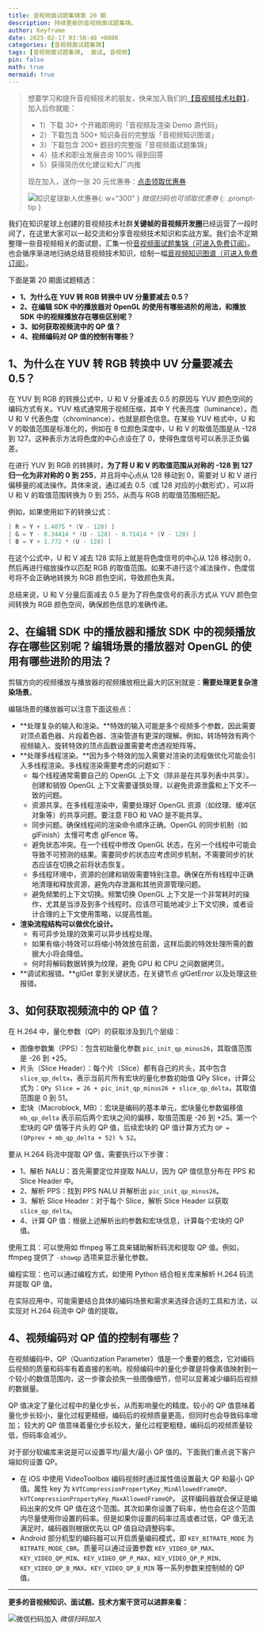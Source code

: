 ```yaml
---
title: 音视频面试题集锦第 20 期
description: 持续更新的音视频面试题集锦。
author: Keyframe
date: 2025-02-17 03:58:48 +0800
categories: [音视频面试题集锦]
tags: [音视频面试题集锦,  面试, 音视频]
pin: false
math: true
mermaid: true
---
```


>想要学习和提升音视频技术的朋友，快来加入我们的<a href="https://t.zsxq.com/jRprT" target="_blank" rel="noopener noreferrer">【音视频技术社群】</a>，加入后你就能：
>
>- 1）下载 30+ 个开箱即用的「音视频及渲染 Demo 源代码」
>- 2）下载包含 500+ 知识条目的完整版「音视频知识图谱」
>- 3）下载包含 200+ 题目的完整版「音视频面试题集锦」
>- 4）技术和职业发展咨询 100% 得到回答
>- 5）获得简历优化建议和大厂内推
>  
>现在加入，送你一张 20 元优惠券：<a href="https://t.zsxq.com/jRprT" target="_blank" rel="noopener noreferrer">点击领取优惠券</a>
>
>![知识星球新人优惠券](assets/img/keyframe-zsxq-coupon.png){: w="300" }
>_微信扫码也可领取优惠券_
{: .prompt-tip }



我们在知识星球上创建的音视频技术社群**关键帧的音视频开发圈**已经运营了一段时间了，在这里大家可以一起交流和分享音视频技术知识和实战方案。我们会不定期整理一些音视频相关的面试题，汇集一份[音视频面试题集锦（可进入免费订阅）](https://mp.weixin.qq.com/mp/appmsgalbum?__biz=MjM5MTkxOTQyMQ==&action=getalbum&album_id=2380776196751425539#wechat_redirect)。也会循序渐进地归纳总结音视频技术知识，绘制一幅[音视频知识图谱（可进入免费订阅）](https://mp.weixin.qq.com/mp/appmsgalbum?__biz=MjM5MTkxOTQyMQ==&action=getalbum&album_id=2349658423078092802#wechat_redirect)。



下面是第 20 期面试题精选：


- **1、为什么在 YUV 转 RGB 转换中 UV 分量要减去 0.5？**
- **2、在编辑 SDK 中的播放器对 OpenGL 的使用有哪些进阶的用法，和播放 SDK 中的视频播放存在哪些区别呢？**
- **3、如何获取视频流中的 QP 值？**
- **4、视频编码对 QP 值的控制有哪些？**




## 1、为什么在 YUV 转 RGB 转换中 UV 分量要减去 0.5？

在 YUV 到 RGB 的转换公式中，U 和 V 分量减去 0.5 的原因与 YUV 颜色空间的编码方式有关。YUV 格式通常用于视频压缩，其中 Y 代表亮度（luminance），而 U 和 V 代表色度（chrominance），也就是颜色信息。在某些 YUV 格式中，U 和 V 的取值范围是标准化的，例如在 8 位颜色深度中，U 和 V 的取值范围是从 -128 到 127。这种表示方法将色度的中心点设在了 0，使得色度信号可以表示正负偏差。

在进行 YUV 到 RGB 的转换时，**为了将 U 和 V 的取值范围从对称的 -128 到 127 归一化为非对称的 0 到 255**，并且将中心点从 128 移动到 0，需要对 U 和 V 进行偏移量的减法操作。具体来说，通过减去 0.5（或 128 对应的小数形式），可以将 U 和 V 的取值范围转换为 0 到 255，从而与 RGB 的取值范围相匹配。

例如，如果使用如下的转换公式：

```java
[ R = Y + 1.4075 * (V - 128) ]
[ G = Y - 0.34414 * (U - 128) - 0.71414 * (V - 128) ]
[ B = Y + 1.772 * (U - 128) ]
```

在这个公式中，U 和 V 减去 128 实际上就是将色度信号的中心从 128 移动到 0，然后再进行缩放操作以匹配 RGB 的取值范围。如果不进行这个减法操作，色度信号将不会正确地转换为 RGB 颜色空间，导致颜色失真。

总结来说，U 和 V 分量后面减去 0.5 是为了将色度信号的表示方式从 YUV 颜色空间转换为 RGB 颜色空间，确保颜色信息的准确传递。






## 2、在编辑 SDK 中的播放器和播放 SDK 中的视频播放存在哪些区别呢？编辑场景的播放器对 OpenGL 的使用有哪些进阶的用法？

剪辑方向的视频播放与播放器的视频播放相比最大的区别就是：**需要处理更复杂渲染场景**。

编辑场景的播放器可以注意下面这些点：

- **处理复杂的输入和渲染。**特效的输入可能是多个视频多个参数，因此需要对顶点着色器、片段着色器、渲染管道有更深的理解。例如，转场特效有两个视频输入、旋转特效的顶点函数设置需要考虑透视矩阵等。
- **处理多线程渲染。**因为多个特效的加入需要对渲染的流程做优化可能会引入多线程渲染。多线程渲染需要考虑的问题如下：
	- 每个线程通常需要自己的 OpenGL 上下文（除非是在共享列表中共享）。创建和销毁 OpenGL 上下文需要谨慎处理，以避免资源泄露和上下文不一致的问题。
	- 资源共享。在多线程渲染中，需要处理好 OpenGL 资源（如纹理、缓冲区对象等）的共享问题。要注意 FBO 和 VAO 是不能共享。
	- 同步问题。确保线程间的渲染命令顺序正确。OpenGL 的同步机制（如 glFinish）太慢可考虑 glFence 等。  
	- 避免状态冲突。在一个线程中修改 OpenGL 状态，在另一个线程中可能会导致不可预测的结果。需要同步的状态应考虑同步机制，不需要同步的状态应该在切换之前将状态恢复。
	- 多线程环境中，资源的创建和销毁需要特别注意。确保在所有线程中正确地清理和释放资源，避免内存泄漏和其他资源管理问题。
	- 避免频繁的上下文切换。频繁切换 OpenGL 上下文是一个非常耗时的操作，尤其是当涉及到多个线程时。应该尽可能地减少上下文切换，或者设计合理的上下文使用策略，以提高性能。
- **渲染流程结构可以做优化设计。**
	- 有可异步处理的效果可以异步线程处理。
	- 如果有缩小特效可以将缩小特效放在前面，这样后面的特效处理所需的数据大小将会降低。
	- 何时将解码数据转换为纹理，避免 GPU 和 CPU 之间数据拷贝。
- **调试和报错。**glGet 拿到关键状态，在关键节点 glGetError 以及处理这些报错。





## 3、如何获取视频流中的 QP 值？


在 H.264 中，量化参数（QP）的获取涉及到几个层级：

- 图像参数集（PPS）：包含初始量化参数 `pic_init_qp_minus26`，其取值范围是 -26 到 +25。
- 片头（Slice Header）：每个片（Slice）都有自己的片头，其中包含 `slice_qp_delta`，表示当前片所有宏块的量化参数初始值 QPy Slice，计算公式为：`QPy Slice = 26 + pic_init_qp_minus26 + slice_qp_delta`，其取值范围是 0 到 51。
- 宏块（Macroblock, MB）：宏块是编码的基本单元，宏块量化参数偏移值 `mb_qp_delta` 表示前后两个宏块之间的偏移，取值范围是 -26 到 +25。第一个宏块的 QP 值等于片头的 QP 值，后续宏块的 QP 值计算方式为 `QP = (QPprev + mb_qp_delta + 52) % 52`。

要从 H.264 码流中提取 QP 值，需要执行以下步骤：

- 1、解析 NALU：首先需要定位并提取 NALU，因为 QP 值信息分布在 PPS 和 Slice Header 中。
- 2、解析 PPS：找到 PPS NALU 并解析出 `pic_init_qp_minus26`。
- 3、解析 Slice Header：对于每个 Slice，解析 Slice Header 以获取 `slice_qp_delta`。
- 4、计算 QP 值：根据上述解析出的参数和宏块信息，计算每个宏块的 QP 值。


使用工具：可以使用如 ffmpeg 等工具来辅助解析码流和提取 QP 值。例如，ffmpeg 提供了 `-showqp` 选项来显示量化参数。  

编程实现：也可以通过编程方式，如使用 Python 结合相关库来解析 H.264 码流并提取 QP 值。  

在实际应用中，可能需要结合具体的编码场景和需求来选择合适的工具和方法，以实现对 H.264 码流中 QP 值的提取。





## 4、视频编码对 QP 值的控制有哪些？


在视频编码中，QP（Quantization Parameter）值是一个重要的概念，它对编码后视频的质量和码率有着直接的影响。视频编码中的量化步骤是将像素值映射到一个较小的数值范围内，这一步骤会损失一些图像细节，但可以显著减少编码后视频的数据量。

QP 值决定了量化过程中的量化步长，从而影响量化的精度。较小的 QP 值意味着量化步长较小，量化过程更精细，编码后的视频质量更高，但同时也会导致码率增加；
较大的 QP 值意味着量化步长较大，量化过程更粗糙，编码后的视频质量较低，但码率会减少。

对于部分软编库来说是可以设置平均/最大/最小 QP 值的。下面我们重点说下客户端如何设置 QP。

- 在 iOS 中使用 VideoToolbox 编码视频时通过属性值设置最大 QP 和最小 QP 值。属性 key 为 `kVTCompressionPropertyKey_MinAllowedFrameQP`、`kVTCompressionPropertyKey_MaxAllowedFrameQP`。
这样编码器就会保证是编码出来的文件 QP 值在这个范围。其次如果你设置了码率，他也会在这个范围内尽量使用你设置的码率。但是如果你设置的码率过高或者过低，QP 值无法满足时，编码器则根据优先以 QP 值自动调整码率。
- Android 部分机型的编码器可以开启质量编码模式，即 `KEY_BITRATE_MODE` 为 `BITRATE_MODE_CBR`。质量可以通过设置参数 `KEY_VIDEO_QP_MAX`、`KEY_VIDEO_QP_MIN`、`KEY_VIDEO_QP_P_MAX`、`KEY_VIDEO_QP_P_MIN`、`KEY_VIDEO_QP_B_MAX`、`KEY_VIDEO_QP_B_MIN` 等一系列参数来控制帧的 QP 值。



---

**更多的音视频知识、面试题、技术方案干货可以进群来看：**

![微信扫码加入](assets/img/keyframe-zsxq.png)
_微信扫码加入_


